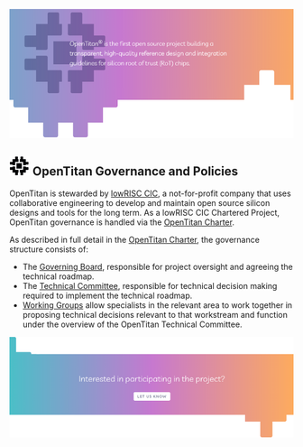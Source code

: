 ![Header image](../images/banner.png)
## ![OpenTitan logo](../images/otlogo.png) OpenTitan Governance and Policies

OpenTitan is stewarded by [lowRISC CIC](./doc/project_governance/lowRISC.md), a not-for-profit company that uses collaborative engineering to develop and maintain open source silicon designs and tools for the long term.
As a lowRISC CIC Chartered Project, OpenTitan governance is handled via the [OpenTitan Charter](https://static.opentitan.org/technical-charter.pdf).

As described in full detail in the [OpenTitan Charter](https://static.opentitan.org/technical-charter.pdf), the governance structure consists of:
* The [Governing Board](./governing_board.md), responsible for project oversight and agreeing the technical roadmap.
* The [Technical Committee](./tech_committee.md), responsible for technical decision making required to implement the technical roadmap.
* [Working Groups](./working_group.md) allow specialists in the relevant area to work together in proposing technical decisions relevant to that workstream and function under the overview of the OpenTitan Technical Committee.

[![Footer image](../images/interested.png)](mailto:get-involved@opentitan.org)